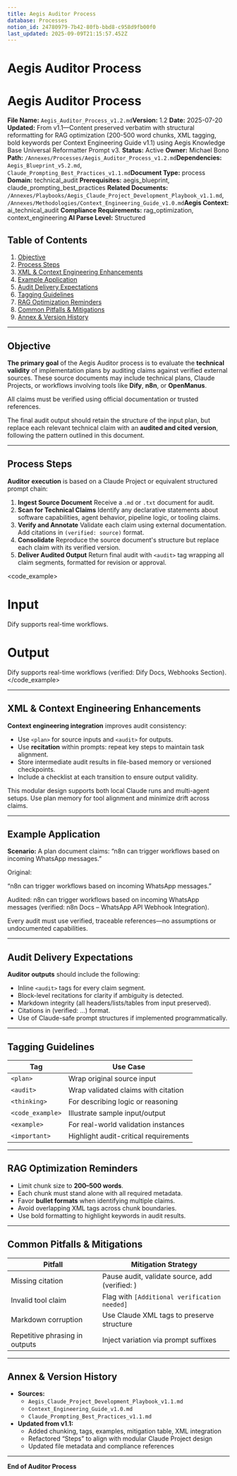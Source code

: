 ```yaml
---
title: Aegis Auditor Process
database: Processes
notion_id: 24780979-7b42-80fb-bbd8-c958d9fb00f0
last_updated: 2025-09-09T21:15:57.452Z
---
```


# Aegis Auditor Process


# Aegis Auditor Process


**File Name:** `Aegis_Auditor_Process_v1.2.md`**Version:** 1.2
**Date:** 2025-07-20
**Updated:** From v1.1—Content preserved verbatim with structural reformatting for RAG optimization (200-500 word chunks, XML tagging, bold keywords per Context Engineering Guide v1.1) using Aegis Knowledge Base Universal Reformatter Prompt v3.
**Status:** Active
**Owner:** Michael Bono
**Path:** `/Annexes/Processes/Aegis_Auditor_Process_v1.2.md`**Dependencies:** `Aegis_Blueprint_v5.2.md`, `Claude_Prompting_Best_Practices_v1.1.md`**Document Type:** process
**Domain:** technical\_audit
**Prerequisites:** aegis\_blueprint, claude\_prompting\_best\_practices
**Related Documents:** `/Annexes/Playbooks/Aegis_Claude_Project_Development_Playbook_v1.1.md`, `/Annexes/Methodologies/Context_Engineering_Guide_v1.0.md`**Aegis Context:** ai\_technical\_audit
**Compliance Requirements:** rag\_optimization, context\_engineering
**AI Parse Level:** Structured


## Table of Contents

1. [Objective](https://www.notion.so/238809797b42809ea93ce2bd1a8abefa?v=238809797b42803f89b2000cb0cd8e50&p=247809797b4280fbbbd8c958d9fb00f0&pm=s#objective)
2. [Process Steps](https://www.notion.so/238809797b42809ea93ce2bd1a8abefa?v=238809797b42803f89b2000cb0cd8e50&p=247809797b4280fbbbd8c958d9fb00f0&pm=s#process-steps)
3. [XML & Context Engineering Enhancements](https://www.notion.so/238809797b42809ea93ce2bd1a8abefa?v=238809797b42803f89b2000cb0cd8e50&p=247809797b4280fbbbd8c958d9fb00f0&pm=s#xml--context-engineering-enhancements)
4. [Example Application](https://www.notion.so/238809797b42809ea93ce2bd1a8abefa?v=238809797b42803f89b2000cb0cd8e50&p=247809797b4280fbbbd8c958d9fb00f0&pm=s#example-application)
5. [Audit Delivery Expectations](https://www.notion.so/238809797b42809ea93ce2bd1a8abefa?v=238809797b42803f89b2000cb0cd8e50&p=247809797b4280fbbbd8c958d9fb00f0&pm=s#audit-delivery-expectations)
6. [Tagging Guidelines](https://www.notion.so/238809797b42809ea93ce2bd1a8abefa?v=238809797b42803f89b2000cb0cd8e50&p=247809797b4280fbbbd8c958d9fb00f0&pm=s#tagging-guidelines)
7. [RAG Optimization Reminders](https://www.notion.so/238809797b42809ea93ce2bd1a8abefa?v=238809797b42803f89b2000cb0cd8e50&p=247809797b4280fbbbd8c958d9fb00f0&pm=s#rag-optimization-reminders)
8. [Common Pitfalls & Mitigations](https://www.notion.so/238809797b42809ea93ce2bd1a8abefa?v=238809797b42803f89b2000cb0cd8e50&p=247809797b4280fbbbd8c958d9fb00f0&pm=s#common-pitfalls--mitigations)
9. [Annex & Version History](https://www.notion.so/238809797b42809ea93ce2bd1a8abefa?v=238809797b42803f89b2000cb0cd8e50&p=247809797b4280fbbbd8c958d9fb00f0&pm=s#annex--version-history)

---


## Objective


**The primary goal** of the Aegis Auditor process is to evaluate the **technical validity** of implementation plans by auditing claims against verified external sources. These source documents may include technical plans, Claude Projects, or workflows involving tools like **Dify**, **n8n**, or **OpenManus**.


<important>


All claims must be verified using official documentation or trusted references.


</important>


The final audit output should retain the structure of the input plan, but replace each relevant technical claim with an **audited and cited version**, following the pattern outlined in this document.


---


## Process Steps


**Auditor execution** is based on a Claude Project or equivalent structured prompt chain:

1. **Ingest Source Document**
Receive a `.md` or `.txt` document for audit.
2. **Scan for Technical Claims**
Identify any declarative statements about software capabilities, agent behavior, pipeline logic, or tooling claims.
3. **Verify and Annotate**
Validate each claim using external documentation. Add citations in `(verified: source)` format.
4. **Consolidate**
Reproduce the source document's structure but replace each claim with its verified version.
5. **Deliver Audited Output**
Return final audit with `<audit>` tag wrapping all claim segments, formatted for revision or approval.

\<code\_example>


# Input


Dify supports real-time workflows.


# Output


<audit>Dify supports real-time workflows (verified: Dify Docs, Webhooks Section).</audit>
\</code\_example>


---


## XML & Context Engineering Enhancements


**Context engineering integration** improves audit consistency:

- Use `<plan>` for source inputs and `<audit>` for outputs.
- Use **recitation** within prompts: repeat key steps to maintain task alignment.
- Store intermediate audit results in file-based memory or versioned checkpoints.
- Include a checklist at each transition to ensure output validity.

<thinking>


This modular design supports both local Claude runs and multi-agent setups. Use plan memory for tool alignment and minimize drift across claims.


</thinking>


---


## Example Application


**Scenario:** A plan document claims: “n8n can trigger workflows based on incoming WhatsApp messages.”


<example>


Original:


“n8n can trigger workflows based on incoming WhatsApp messages.”


Audited: <audit>n8n can trigger workflows based on incoming WhatsApp messages (verified: n8n Docs – WhatsApp API Webhook Integration).</audit> </example>


<important>


Every audit must use verified, traceable references—no assumptions or undocumented capabilities.


</important>


---


## Audit Delivery Expectations


**Auditor outputs** should include the following:

- Inline `<audit>` tags for every claim segment.
- Block-level recitations for clarity if ambiguity is detected.
- Markdown integrity (all headers/lists/tables from input preserved).
- Citations in (verified: ...) format.
- Use of Claude-safe prompt structures if implemented programmatically.

---


## Tagging Guidelines


| Tag              | Use Case                              |
| ---------------- | ------------------------------------- |
| `<plan>`         | Wrap original source input            |
| `<audit>`        | Wrap validated claims with citation   |
| `<thinking>`     | For describing logic or reasoning     |
| `<code_example>` | Illustrate sample input/output        |
| `<example>`      | For real-world validation instances   |
| `<important>`    | Highlight audit-critical requirements |


---


## RAG Optimization Reminders

- Limit chunk size to **200–500 words**.
- Each chunk must stand alone with all required metadata.
- Favor **bullet formats** when identifying multiple claims.
- Avoid overlapping XML tags across chunk boundaries.
- Use bold formatting to highlight keywords in audit results.

---


## Common Pitfalls & Mitigations


| Pitfall                        | Mitigation Strategy                            |
| ------------------------------ | ---------------------------------------------- |
| Missing citation               | Pause audit, validate source, add (verified: ) |
| Invalid tool claim             | Flag with `[Additional verification needed]`   |
| Markdown corruption            | Use Claude XML tags to preserve structure      |
| Repetitive phrasing in outputs | Inject variation via prompt suffixes           |


---


## Annex & Version History

- **Sources:**
    - `Aegis_Claude_Project_Development_Playbook_v1.1.md`
    - `Context_Engineering_Guide_v1.0.md`
    - `Claude_Prompting_Best_Practices_v1.1.md`
- **Updated from v1.1:**
    - Added chunking, tags, examples, mitigation table, XML integration
    - Refactored “Steps” to align with modular Claude Project design
    - Updated file metadata and compliance references

---


**End of Auditor Process**


